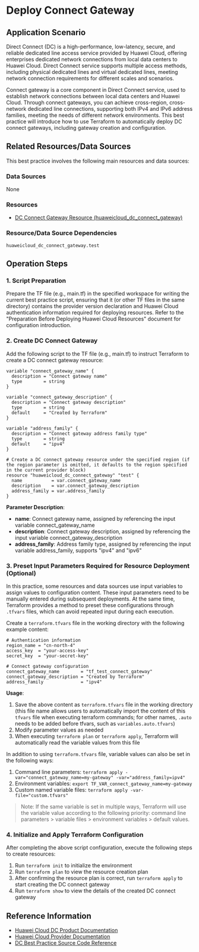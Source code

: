 # Deploy Connect Gateway

## Application Scenario

Direct Connect (DC) is a high-performance, low-latency, secure, and reliable dedicated line access service provided by Huawei Cloud, offering enterprises dedicated network connections from local data centers to Huawei Cloud. Direct Connect service supports multiple access methods, including physical dedicated lines and virtual dedicated lines, meeting network connection requirements for different scales and scenarios.

Connect gateway is a core component in Direct Connect service, used to establish network connections between local data centers and Huawei Cloud. Through connect gateways, you can achieve cross-region, cross-network dedicated line connections, supporting both IPv4 and IPv6 address families, meeting the needs of different network environments. This best practice will introduce how to use Terraform to automatically deploy DC connect gateways, including gateway creation and configuration.

## Related Resources/Data Sources

This best practice involves the following main resources and data sources:

### Data Sources

None

### Resources

- [DC Connect Gateway Resource (huaweicloud_dc_connect_gateway)](https://registry.terraform.io/providers/huaweicloud/huaweicloud/latest/docs/resources/dc_connect_gateway)

### Resource/Data Source Dependencies

```
huaweicloud_dc_connect_gateway.test
```

## Operation Steps

### 1. Script Preparation

Prepare the TF file (e.g., main.tf) in the specified workspace for writing the current best practice script, ensuring that it (or other TF files in the same directory) contains the provider version declaration and Huawei Cloud authentication information required for deploying resources.
Refer to the "Preparation Before Deploying Huawei Cloud Resources" document for configuration introduction.

### 2. Create DC Connect Gateway

Add the following script to the TF file (e.g., main.tf) to instruct Terraform to create a DC connect gateway resource:

```hcl
variable "connect_gateway_name" {
  description = "Connect gateway name"
  type        = string
}

variable "connect_gateway_description" {
  description = "Connect gateway description"
  type        = string
  default     = "Created by Terraform"
}

variable "address_family" {
  description = "Connect gateway address family type"
  type        = string
  default     = "ipv4"
}

# Create a DC connect gateway resource under the specified region (if the region parameter is omitted, it defaults to the region specified in the current provider block)
resource "huaweicloud_dc_connect_gateway" "test" {
  name           = var.connect_gateway_name
  description    = var.connect_gateway_description
  address_family = var.address_family
}
```

**Parameter Description**:
- **name**: Connect gateway name, assigned by referencing the input variable connect_gateway_name
- **description**: Connect gateway description, assigned by referencing the input variable connect_gateway_description
- **address_family**: Address family type, assigned by referencing the input variable address_family, supports "ipv4" and "ipv6"

### 3. Preset Input Parameters Required for Resource Deployment (Optional)

In this practice, some resources and data sources use input variables to assign values to configuration content. These input parameters need to be manually entered during subsequent deployments.
At the same time, Terraform provides a method to preset these configurations through `.tfvars` files, which can avoid repeated input during each execution.

Create a `terraform.tfvars` file in the working directory with the following example content:

```hcl
# Authentication information
region_name = "cn-north-4"
access_key  = "your-access-key"
secret_key  = "your-secret-key"

# Connect gateway configuration
connect_gateway_name        = "tf_test_connect_gateway"
connect_gateway_description = "Created by Terraform"
address_family              = "ipv4"
```

**Usage**:

1. Save the above content as `terraform.tfvars` file in the working directory (this file name allows users to automatically import the content of this `tfvars` file when executing terraform commands; for other names, `.auto` needs to be added before tfvars, such as `variables.auto.tfvars`)
2. Modify parameter values as needed
3. When executing `terraform plan` or `terraform apply`, Terraform will automatically read the variable values from this file

In addition to using `terraform.tfvars` file, variable values can also be set in the following ways:

1. Command line parameters: `terraform apply -var="connect_gateway_name=my-gateway" -var="address_family=ipv4"`
2. Environment variables: `export TF_VAR_connect_gateway_name=my-gateway`
3. Custom named variable files: `terraform apply -var-file="custom.tfvars"`

> Note: If the same variable is set in multiple ways, Terraform will use the variable value according to the following priority: command line parameters > variable files > environment variables > default values.

### 4. Initialize and Apply Terraform Configuration

After completing the above script configuration, execute the following steps to create resources:

1. Run `terraform init` to initialize the environment
2. Run `terraform plan` to view the resource creation plan
3. After confirming the resource plan is correct, run `terraform apply` to start creating the DC connect gateway
4. Run `terraform show` to view the details of the created DC connect gateway

## Reference Information

- [Huawei Cloud DC Product Documentation](https://support.huaweicloud.com/dc/index.html)
- [Huawei Cloud Provider Documentation](https://registry.terraform.io/providers/huaweicloud/huaweicloud/latest/docs)
- [DC Best Practice Source Code Reference](https://github.com/huaweicloud/terraform-provider-huaweicloud/tree/master/examples/dc)
